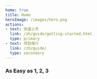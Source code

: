 ```yaml
---
home: true
title: Home
heroImage: /images/hero.png
actions:
- text: 快速上手
  link: /zh/guide/getting-started.html
  type: primary
- text: 项目简介
  link: /zh/guide/
  type: secondary
---
```


### As Easy as 1, 2, 3

